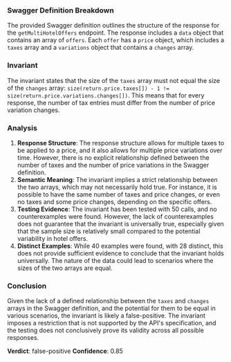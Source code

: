 ### Swagger Definition Breakdown
The provided Swagger definition outlines the structure of the response for the `getMultiHotelOffers` endpoint. The response includes a `data` object that contains an array of `offers`. Each `offer` has a `price` object, which includes a `taxes` array and a `variations` object that contains a `changes` array.

### Invariant
The invariant states that the size of the `taxes` array must not equal the size of the `changes` array: `size(return.price.taxes[]) - 1 != size(return.price.variations.changes[])`. This means that for every response, the number of tax entries must differ from the number of price variation changes.

### Analysis
1. **Response Structure**: The response structure allows for multiple taxes to be applied to a price, and it also allows for multiple price variations over time. However, there is no explicit relationship defined between the number of taxes and the number of price variations in the Swagger definition. 
2. **Semantic Meaning**: The invariant implies a strict relationship between the two arrays, which may not necessarily hold true. For instance, it is possible to have the same number of taxes and price changes, or even no taxes and some price changes, depending on the specific offers.
3. **Testing Evidence**: The invariant has been tested with 50 calls, and no counterexamples were found. However, the lack of counterexamples does not guarantee that the invariant is universally true, especially given that the sample size is relatively small compared to the potential variability in hotel offers.
4. **Distinct Examples**: While 40 examples were found, with 28 distinct, this does not provide sufficient evidence to conclude that the invariant holds universally. The nature of the data could lead to scenarios where the sizes of the two arrays are equal.

### Conclusion
Given the lack of a defined relationship between the `taxes` and `changes` arrays in the Swagger definition, and the potential for them to be equal in various scenarios, the invariant is likely a false-positive. The invariant imposes a restriction that is not supported by the API's specification, and the testing does not conclusively prove its validity across all possible responses. 

**Verdict**: false-positive
**Confidence**: 0.85
